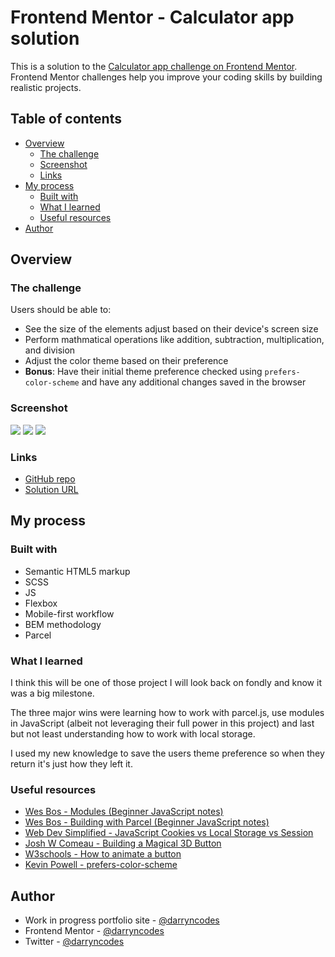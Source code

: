# Frontend Mentor - Calculator app solution

This is a solution to the [Calculator app challenge on Frontend Mentor](https://www.frontendmentor.io/challenges/calculator-app-9lteq5N29). Frontend Mentor challenges help you improve your coding skills by building realistic projects.

## Table of contents

- [Overview](#overview)
  - [The challenge](#the-challenge)
  - [Screenshot](#screenshot)
  - [Links](#links)
- [My process](#my-process)
  - [Built with](#built-with)
  - [What I learned](#what-i-learned)
  - [Useful resources](#useful-resources)
- [Author](#author)

## Overview

### The challenge

Users should be able to:

- See the size of the elements adjust based on their device's screen size
- Perform mathmatical operations like addition, subtraction, multiplication, and division
- Adjust the color theme based on their preference
- **Bonus**: Have their initial theme preference checked using `prefers-color-scheme` and have any additional changes saved in the browser

### Screenshot

![](./theme-one.png)
![](./theme-two.png)
![](./theme-three.png)

### Links

- [GitHub repo](https://github.com/darryncodes/calculator-app)
- [Solution URL](https://darryncodes.github.io/calculator-app/)

## My process

### Built with

- Semantic HTML5 markup
- SCSS
- JS
- Flexbox
- Mobile-first workflow
- BEM methodology
- Parcel

### What I learned

I think this will be one of those project I will look back on fondly and know it was a big milestone.

The three major wins were learning how to work with parcel.js, use modules in JavaScript (albeit not leveraging their full power in this project) and last but not least understanding how to work with local storage.

I used my new knowledge to save the users theme preference so when they return it's just how they left it.

### Useful resources

- [Wes Bos - Modules (Beginner JavaScript notes)](https://wesbos.com/javascript/14-es-modules-and-structuring-larger-apps/78-modules)
- [Wes Bos - Building with Parcel (Beginner JavaScript notes)](https://wesbos.com/javascript/14-es-modules-and-structuring-larger-apps/81-bundling-and-building-with-parcel)
- [Web Dev Simplified - JavaScript Cookies vs Local Storage vs Session](https://www.youtube.com/watch?v=GihQAC1I39Q)
- [Josh W Comeau - Building a Magical 3D Button](https://www.joshwcomeau.com/animation/3d-button/)
- [W3schools - How to animate a button](https://www.w3schools.com/howto/howto_css_animate_buttons.asp)
- [Kevin Powell - prefers-color-scheme](https://www.youtube.com/watch?v=_yCgeXFAXTM)

## Author

- Work in progress portfolio site - [@darryncodes](https://www.darryncodes.co.uk/)
- Frontend Mentor - [@darryncodes](https://www.frontendmentor.io/profile/darryncodes)
- Twitter - [@darryncodes](https://twitter.com/darryncodes)

